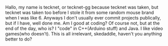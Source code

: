 Hallo, my name is tecknet, or tecknet-gg because tecknet was taken, but tecknet was taken too before I stole it from some random mouse brand when I was like 6.
Anyways I don't usually ever commit projects publically, but if I have, well done me.
Am I good at coding? Of course not, but at the end of the day, who is?
I "code" in C++(Arduino stuff) and Java.
I like video games(who doesn't).
This is all irrelevant, skedaddle, haven't you anything better to do?
